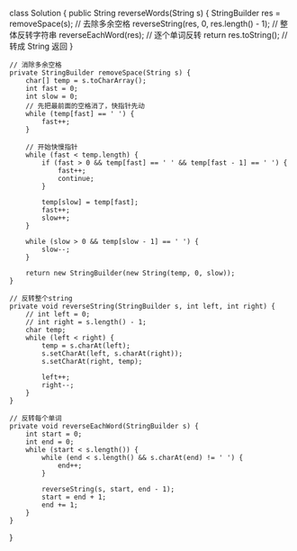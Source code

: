 class Solution {
    public String reverseWords(String s) {
        StringBuilder res = removeSpace(s); // 去除多余空格
        reverseString(res, 0, res.length() - 1); // 整体反转字符串
        reverseEachWord(res); // 逐个单词反转
        return res.toString(); // 转成 String 返回
    }

    // 消除多余空格
    private StringBuilder removeSpace(String s) {
        char[] temp = s.toCharArray();
        int fast = 0;
        int slow = 0;
        // 先把最前面的空格消了，快指针先动
        while (temp[fast] == ' ') {
            fast++;
        }

        // 开始快慢指针
        while (fast < temp.length) {
            if (fast > 0 && temp[fast] == ' ' && temp[fast - 1] == ' ') {
                fast++;
                continue;
            }

            temp[slow] = temp[fast];
            fast++;
            slow++;
        }

        while (slow > 0 && temp[slow - 1] == ' ') {
            slow--;
        }

        return new StringBuilder(new String(temp, 0, slow));
    }

    // 反转整个string
    private void reverseString(StringBuilder s, int left, int right) {
        // int left = 0;
        // int right = s.length() - 1;
        char temp;
        while (left < right) {
            temp = s.charAt(left);
            s.setCharAt(left, s.charAt(right));
            s.setCharAt(right, temp);

            left++;
            right--;
        }
    }

    // 反转每个单词
    private void reverseEachWord(StringBuilder s) {
        int start = 0;
        int end = 0;
        while (start < s.length()) {
            while (end < s.length() && s.charAt(end) != ' ') {
                end++;
            }

            reverseString(s, start, end - 1);
            start = end + 1;
            end += 1;
        }
    }
}